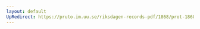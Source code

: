 ```yaml
---
layout: default
UpRedirect: https://pruto.im.uu.se/riksdagen-records-pdf/1868/prot-1868--ak--120/prot-1868--ak--120_000.pdf
---
```

